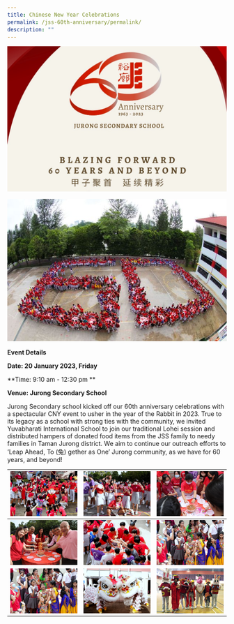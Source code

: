 ```yaml
---
title: Chinese New Year Celebrations
permalink: /jss-60th-anniversary/permalink/
description: ""
---
```

![](/images/60th%20Anniversary%20Logo.jpeg)

![](/images/CNY%201.jpg)

**Event Details**

**Date: 20 January 2023, Friday**

**Time: 9:10 am - 12:30 pm **

**Venue: Jurong Secondary School**

Jurong Secondary school kicked off our 60th anniversary celebrations with a spectacular CNY event to usher in the year of the Rabbit in 2023. True to its legacy as a school with strong ties with the community, we invited Yuvabharati International School to join our traditional Lohei session and distributed hampers of donated food items from the JSS family to needy families in Taman Jurong district. We aim to continue our outreach efforts to ‘Leap Ahead, To (兔) gether as One’ Jurong community, as we have for 60 years, and beyond!



| ![](/images/CNY%202.jpg) | ![](/images/CNY%203.jpg) | ![](/images/CNY%204.jpg) |
| -------- | -------- | -------- |
| ![](/images/CNY%205.jpg)     | ![](/images/CNY%206.jpg)    | ![](/images/CNY%207.jpg)     |
| ![](/images/CNY%207.jpg)     | ![](/images/CNY%208.jpg)    | ![](/images/CNY%209.jpg)     |